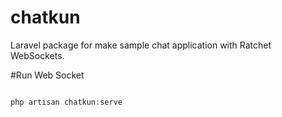 # chatkun
Laravel package for make sample chat application with Ratchet WebSockets.

#Run Web Socket
```php

php artisan chatkun:serve
```

